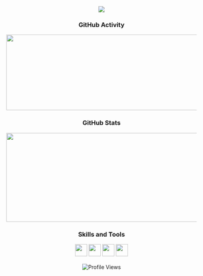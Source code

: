 <div align=center>
  <img src="https://readme-typing-svg.herokuapp.com?color=2dd4bf&center=true&vCenter=true&width=600&height=50&lines=Hello+there!;I'm+Lucas👋" />
</div>

<!-- GitHub Activity -->
<div align="center">
  <h3>GitHub Activity</h3>
  <img width="600" height="200" src="https://github-readme-streak-stats.herokuapp.com/?user=LucasM54&background=0000&border=0000&stroke=aaa&ring=059669&fire=10b981&currStreakLabel=10b981&currStreakNum=4a9e90&sideLabels=10b981&sideNums=4a9e90&dates=20230310" />
</div>

<!-- GitHub Stats -->
<div align="center">
  <h3>GitHub Stats</h3>
  <img width="600" height="235" src="https://github-readme-stats.vercel.app/api?username=LucasM548&bg_color=0000&text_color=aaa&title_color=10b981&icon_color=10b981&show_icons=true&border_color=aaa&border_radius=16" /> </div>

<!-- Skills and Tools -->
<div align="center";>
  <h3>Skills and Tools</h3>
  <img height="32" width="32" src="https://cdn.simpleicons.org/html5/" />
    <img height="32" width="32" src="https://cdn.simpleicons.org/css3/" />
    <img height="32" width="32" src="https://cdn.simpleicons.org/python/" />
    <img height="32" width="32" src="https://cdn.simpleicons.org/git/" />
</div>

<div align="center">
  <br>
  <img src="https://komarev.com/ghpvc/?username=LucasM548" alt="Profile Views" />
</div>

